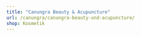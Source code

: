 ```yaml
---
title: "Canungra Beauty & Acupuncture"
url: /canungra/canungra-beauty-und-acupuncture/
shop: Kosmetik
---
```

